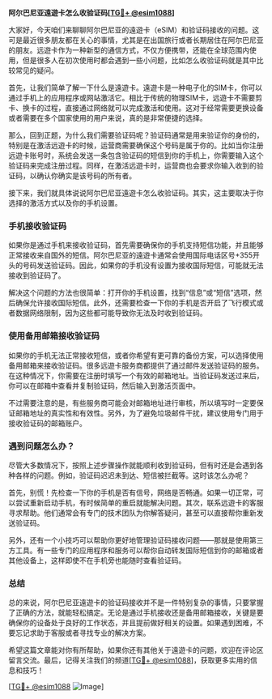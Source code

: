 **阿尔巴尼亚遠遊卡怎么收验证码[[TG💪+ @esim1088](https://t.me/s/esim1088)]**

大家好，今天咱们来聊聊阿尔巴尼亚的遠遊卡（eSIM）和验证码接收的问题。这可是最近很多朋友都在关心的事情，尤其是在出国旅行或者长期居住在阿尔巴尼亚的朋友。远遊卡作为一种新型的通信方式，不仅方便携带，还能在全球范围内使用，但是很多人在初次使用时都会遇到一些小问题，比如怎么收验证码就是其中比较常见的疑问。

首先，让我们简单了解一下什么是遠遊卡。遠遊卡是一种电子化的SIM卡，你可以通过手机上的应用程序或网站激活它。相比于传统的物理SIM卡，远遊卡不需要剪卡、换卡的过程，直接通过网络就可以完成激活和使用。这对于经常需要更换设备或者需要在多个国家使用的用户来说，真的是非常便捷的选择。

那么，回到正题，为什么我们需要验证码呢？验证码通常是用来验证你的身份的，特别是在激活远遊卡的时候，运营商需要确保这个号码是属于你的。比如当你注册远遊卡账号时，系统会发送一条包含验证码的短信到你的手机上，你需要输入这个验证码来完成注册过程。同样，在激活远遊卡时，运营商也会要求你输入收到的验证码，以确认你确实是该号码的所有者。

接下来，我们就具体说说阿尔巴尼亚遠遊卡怎么收验证码。其实，这主要取决于你选择的激活方式以及你的手机设置。

### 手机接收验证码

如果你是通过手机来接收验证码，首先需要确保你的手机支持短信功能，并且能够正常接收来自国外的短信。阿尔巴尼亚的遠遊卡通常会使用国际电话区号+355开头的号码发送验证码。因此，如果你的手机没有设置为接收国际短信，可能就无法接收到验证码了。

解决这个问题的方法也很简单：打开你的手机设置，找到“信息”或“短信”选项，然后确保允许接收国际短信。此外，还需要检查一下你的手机是否开启了飞行模式或者数据网络限制，因为这些都可能导致你无法及时收到验证码。

### 使用备用邮箱接收验证码

如果你的手机无法正常接收短信，或者你希望有更可靠的备份方案，可以选择使用备用邮箱来接收验证码。很多远遊卡服务商都提供了通过邮件发送验证码的服务。在这种情况下，你需要在注册时填写一个有效的邮箱地址。当验证码发送过来后，你可以在邮箱中查看并复制验证码，然后输入到激活页面中。

不过需要注意的是，有些服务商可能会对邮箱地址进行审核，所以填写时一定要保证邮箱地址的真实性和有效性。另外，为了避免垃圾邮件干扰，建议使用专门用于接收验证码的邮箱账户。

### 遇到问题怎么办？

尽管大多数情况下，按照上述步骤操作就能顺利收到验证码，但有时还是会遇到各种各样的问题。例如，验证码迟迟未到达、短信被拦截等。这时该怎么办呢？

首先，别慌！先检查一下你的手机是否有信号，网络是否畅通。如果一切正常，可以尝试重新启动手机，有时候简单的重启就能解决问题。其次，联系远遊卡的客服寻求帮助。他们通常会有专门的技术团队为你解答疑问，甚至可以直接帮你重新发送验证码。

另外，还有一个小技巧可以帮助你更好地管理验证码接收问题——那就是使用第三方工具。有一些专门的应用程序和服务可以帮你自动转发国际短信到你的邮箱或者其他设备上，这样即使不在手机旁也能随时查看验证码。

### 总结

总的来说，阿尔巴尼亚遠遊卡的验证码接收并不是一件特别复杂的事情，只要掌握了正确的方法，就能轻松搞定。无论是通过手机接收还是备用邮箱接收，关键是要确保你的设备处于良好的工作状态，并且提前做好相关的设置。如果遇到困难，不要忘记求助于客服或者寻找专业的解决方案。

希望这篇文章能对你有所帮助，如果你还有其他关于遠遊卡的问题，欢迎在评论区留言交流。最后，记得关注我们的频道[[TG💪+ @esim1088](https://t.me/s/esim1088)]，获取更多实用的信息和技巧！

[[TG💪+ @esim1088](https://t.me/s/esim1088) ![Image](https://i.postimg.cc/4NQfJmqS/Snipaste-2025-05-13-00-14-12.png)]